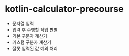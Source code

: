 # kotlin-calculator-precourse

- 문자열 입력
- 입력 후 수행할 작업 판별
- 기본 구분자 계산기
- 커스텀 구분자 계산기
- 잘못 입력된 값 예외 처리

